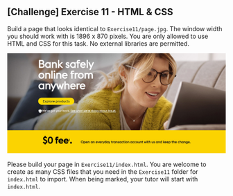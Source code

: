 ## [Challenge] Exercise 11 - HTML & CSS

Build a page that looks identical to `Exercise11/page.jpg`. The window width you should work with is 1896 x 870 pixels. You are only allowed to use HTML and CSS for this task. No external libraries are permitted.

![](page.jpg)

Please build your page in `Exercise11/index.html`. You are welcome to create as many CSS files that you need in the `Exercise11` folder for `index.html` to import. When being marked, your tutor will start with `index.html`.

